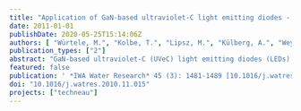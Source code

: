 ```yaml
---
title: "Application of GaN-based ultraviolet-C light emitting diodes - UV LEDs - for water disinfection"
date: 2011-01-01
publishDate: 2020-05-25T15:14:06Z
authors: [ "Würtele, M.", "Kolbe, T.", "Lipsz, M.", "Külberg, A.", "Weyers, M.", "Kneissl, M.", "Jekel, M." ]
publication_types: ["2"]
abstract: "GaN-based ultraviolet-C (UVeC) light emitting diodes (LEDs) are of great interest for water disinfection. They offer significant advantages compared to conventional mercury lamps due to their compact form factor, low power requirements, high efficiency, non-toxicity, and overall robustness. However, despite the significant progress in the performance of semiconductor based UV LEDs that has been achieved in recent years, these devices still suffer from low emission power and relatively short lifetimes. Even the best UV LEDs exhibit external quantum efficiencies of only 1e2%. The objective of this study was to investigate the suitability of GaN-based UV LEDs for water disinfection. The investigation included the evaluation of the performance characteristics of UV LEDs at different operating conditions as well as the design of a UV LED module in view of the requirements for water treatment applications. Bioanalytical testing was conducted using Bacillus subtilis spores as test organism and UV LED modules with emission wavelengths of 269 nm and 282 nm. The results demonstrate the functionality of the developed UV LED disinfection modules. GaN-based UV LEDs effectively inactivated B. subtilis spores during static and flow-through tests applying varying water qualities. The 269 nm LEDs reached a higher level of inactivation than the 282 nm LEDs for the same applied fluence. The lower inactivation achieved by the 282 nm LEDs was compensated by their higher photon flux. First flow-through tests indicate a linear correlation between inactivation and fluence, demonstrating a well designed flow-through reactor. With improved light output and reduced costs, GaN-based UV LEDs can provide a promising alternative for decentralised and mobile water disinfection systems."
featured: false
publication: ' *IWA Water Research* 45 (3): 1481-1489 [10.1016/j.watres.2010.11.015](https://doi.org/10.1016/j.watres.2010.11.015)'
doi: "10.1016/j.watres.2010.11.015"
projects: ["techneau"]
---
```


